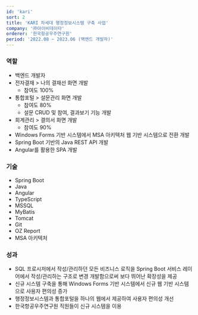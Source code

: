 ```yaml
---
id: 'kari'
sort: 2
title: 'KARI 차세대 행정정보시스템 구축 사업'
company: '㈜아이비데이타'
orderer: '한국항공우주연구원'
period: '2022.08 ~ 2023.06 (백엔드 개발자)'
---
```


### 역할

- 백엔드 개발자
- 전자결재 > 나의 결재선 화면 개발
  - 참여도 100%
- 통합포털 > 설문관리 화면 개발
  - 참여도 80%
  - 설문 CRUD 및 참여, 결과보기 기능 개발
- 회계관리 > 결의서 화면 개발
  - 참여도 90%
- Windows Forms 기반 시스템에서 MSA 아키텍처 웹 기반 시스템으로 전환 개발
- Spring Boot 기반의 Java REST API 개발
- Angular를 활용한 SPA 개발

### 기술

- Spring Boot
- Java
- Angular
- TypeScript
- MSSQL
- MyBatis
- Tomcat
- Git
- OZ Report
- MSA 아키텍처

### 성과

- SQL 프로시저에서 작성/관리하던 모든 비즈니스 로직을 Spring Boot 서비스 레이어에서 작성/관리하는 구조로 변경 개발함으로써 보다 뛰어난 확장성을 제공
- 신규 시스템 구축을 통해 Windows Forms 기반 시스템에서 신규 웹 기반 시스템으로 사용자 편의성 증가
- 행정정보시스템과 통합포털을 하나의 웹에서 제공하여 사용자 편의성 개선
- 한국항공우주연구원 직원들이 신규 시스템을 이용
